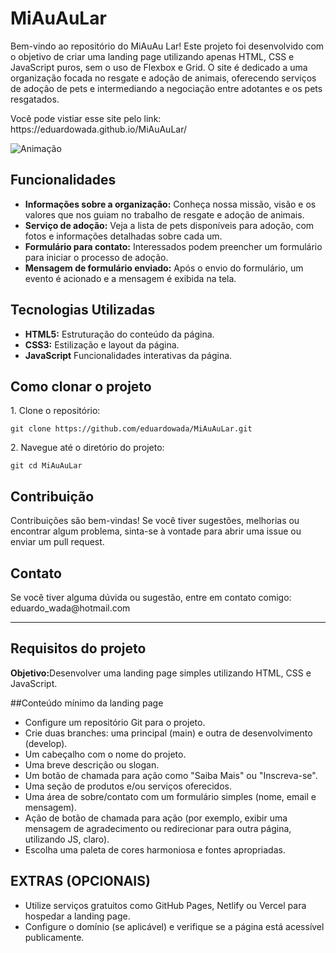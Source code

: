 # MiAuAuLar

<p>Bem-vindo ao repositório do MiAuAu Lar! Este projeto foi desenvolvido com o objetivo de criar uma landing page utilizando apenas HTML, CSS e JavaScript puros, sem o uso de Flexbox e Grid. O site é dedicado a uma organização focada no resgate e adoção de animais, oferecendo serviços de adoção de pets e intermediando a negociação entre adotantes e os pets resgatados.</p>

<p>Você pode vistiar esse site pelo link: https://eduardowada.github.io/MiAuAuLar/</p>

![Animação](https://github.com/eduardowada/MiAuAuLar/assets/156962925/3f111423-ae82-4b07-a249-58849b741dc2)


## Funcionalidades

<ul>
  <li><b>Informações sobre a organização:</b> Conheça nossa missão, visão e os valores que nos guiam no trabalho de resgate e adoção de animais.</li>
  <li><b>Serviço de adoção:</b> Veja a lista de pets disponíveis para adoção, com fotos e informações detalhadas sobre cada um.</li>
  <li><b>Formulário para contato:</b> Interessados podem preencher um formulário para iniciar o processo de adoção.</li>
  <li><b>Mensagem de formulário enviado:</b> Após o envio do formulário, um evento é acionado e a mensagem é exibida na tela.</li>
</ul>

## Tecnologias Utilizadas

<ul>
  <li><b>HTML5:</b> Estruturação do conteúdo da página.</li>
  <li><b>CSS3:</b> Estilização e layout da página.</li>
  <li><b>JavaScript</b> Funcionalidades interativas da página.</li>
</ul>

## Como clonar o projeto

<p>1. Clone o repositório: </p>

```
git clone https://github.com/eduardowada/MiAuAuLar.git
```

<p>2. Navegue até o diretório do projeto: </p>

```
git cd MiAuAuLar
```

## Contribuição

<p>Contribuições são bem-vindas! Se você tiver sugestões, melhorias ou encontrar algum problema, sinta-se à vontade para abrir uma issue ou enviar um pull request.</p>

## Contato

<p>Se você tiver alguma dúvida ou sugestão, entre em contato comigo: eduardo_wada@hotmail.com</p>

---
## Requisitos do projeto

<p><b>Objetivo:</b>Desenvolver uma landing page simples utilizando HTML, CSS e JavaScript.</p>

##Conteúdo mínimo da landing page

- Configure um repositório Git para o projeto.
- Crie duas branches: uma principal (main) e outra de desenvolvimento (develop).
- Um cabeçalho com o nome do projeto.
- Uma breve descrição ou slogan.
- Um botão de chamada para ação como "Saiba Mais" ou "Inscreva-se".
- Uma seção de produtos e/ou serviços oferecidos.
- Uma área de sobre/contato com um formulário simples (nome, email e mensagem).
- Ação de botão de chamada para ação (por exemplo, exibir uma mensagem de agradecimento ou redirecionar para outra página, utilizando JS, claro).
- Escolha uma paleta de cores harmoniosa e fontes apropriadas.

## EXTRAS (OPCIONAIS)

- Utilize serviços gratuitos como GitHub Pages, Netlify ou Vercel para hospedar a landing page.
- Configure o domínio (se aplicável) e verifique se a página está acessível publicamente.
